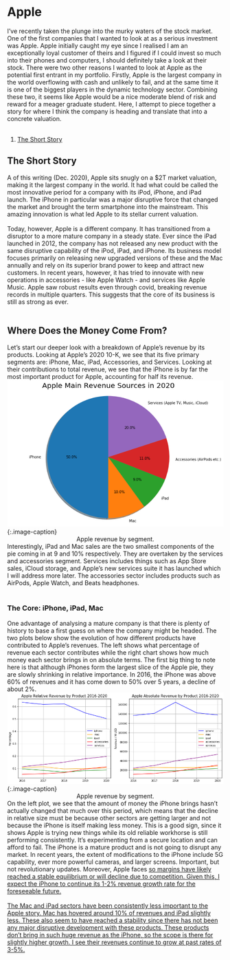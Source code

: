 # Apple

<div class='straits'>
I’ve recently taken the plunge into the murky waters of the stock market. One of the first companies that I wanted to look at as a serious investment was Apple. Apple initially caught my eye since I realised I am an exceptionally loyal customer of theirs and I figured if I could invest so much into their phones and computers, I should definitely take a look at their stock. There were two other reasons I wanted to look at Apple as the potential first entrant in my portfolio. Firstly, Apple is the largest company in the world overflowing with cash and unlikely to fail, and at the same time it is one of the biggest players in the dynamic technology sector. Combining these two, it seems like Apple would be a nice moderate blend of risk and reward for a meager graduate student. Here, I attempt to piece together a story for where I think the company is heading and translate that into a concrete valuation.
</div><br>

<ol type="1">
<li><a href="#shortstory">The Short Story</a></li>
</ol>

## The Short Story
<div id="shortstory" class='straits'>
A of this writing (Dec. 2020), Apple sits snugly on a $2T market valuation, making it the largest company in the world. It had what could be called the most innovative period for a company with its iPod, iPhone, and iPad launch. The iPhone in particular was a major disruptive force that changed the market and brought the term smartphone into the mainstream. This amazing innovation is what led Apple to its stellar current valuation.
</div><br>
<div class='straits'>
Today, however, Apple is a different company. It has transitioned from a disruptor to a more mature company in a steady state. Ever since the iPad launched in 2012, the company has not released any new product with the same disruptive capability of the iPod, iPad, and iPhone. Its business model focuses primarily on releasing new upgraded versions of these and the Mac annually and rely on its superior brand power to keep and attract new customers.  In recent years, however, it has tried to innovate with new operations in accessories - like Apple Watch - and services like Apple Music. Apple saw robust results even through covid, breaking revenue records in multiple quarters. This suggests that the core of its business is still as strong as ever.
</div><br>

## Where Does the Money Come From?
<div class='straits'>
Let’s start our deeper look with a breakdown of Apple’s revenue by its products. Looking at Apple’s 2020 10-K, we see that its five primary segments are: iPhone, Mac, iPad, Accessories, and Services. Looking at their contributions to total revenue, we see that the iPhone is by far the most important product for Apple, accounting for half
its revenue.
</div>
<div style="text-align:center"><img src="./revenue.png" /></div>
{:.image-caption}<center>Apple revenue by segment.</center>

<div class='straits'>
Interestingly, iPad and Mac sales are the two smallest components of the pie coming in at 9 and 10% respectively. They are overtaken by the services and accessories segment. Services includes things such as App Store sales, iCloud storage, and Apple’s new services suite it has launched which I will address more later. The accessories sector includes products such as AirPods, Apple Watch, and Beats headphones.
</div><br>

### The Core: iPhone, iPad, Mac
<div class='straits'>
One advantage of analysing a mature company is that there is plenty of history to base a first guess on where the company might be headed. The two plots below show the evolution of how different products have contributed to Apple’s revenues. The left shows what percentage of revenue each sector contributes while the right chart shows how much money each sector brings in on absolute terms. The first big thing to note here is that although iPhones form the largest slice of the Apple pie, they are slowly shrinking in relative importance. In 2016, the iPhone was above 60% of revenues and it has come down to 50% over 5 years, a decline of about 2%.
</div>
<div style="text-align:center"><img src="./revenue_time.png" /></div>
{:.image-caption}<center>Apple revenue by segment.</center>

<div class='straits'>
On the left plot, we see that the amount of money the iPhone brings hasn’t actually changed that much over this period, which means that the decline in relative size must be because other sectors are getting larger and not because the iPhone is itself making less money. This is a good sign, since it shows Apple is trying new things while its old reliable workhorse is still performing consistently. It’s experimenting from a secure location and can afford to fail. The iPhone is a mature product and is not going to disrupt any market. In recent years, the extent of modifications to the iPhone include 5G capability, ever more powerful cameras, and larger screens. Important, but not revolutionary updates. Moreover, Apple faces <a href="https://www.statista.com/statistics/271496/global-market-share-held-by-smartphone-vendors-since-4th-quarter-2009/"stiff competition in the smartphone market</a> so margins have likely reached a stable equilibrium or will decline due to competition. Given this, I expect the iPhone to continue its 1-2% revenue growth rate for the foreseeable future.
</div><br>
<div class='straits'>
The Mac and iPad sectors have been consistently less important to the Apple story. Mac has hovered around 10% of revenues and iPad slightly less. These also seem to have reached a stability since there has not been any major disruptive development with these products. These products don’t bring in such huge revenue as the iPhone, so the scope is there for slightly higher growth. I see their revenues continue to grow at past rates of 3-5%.
</div>
